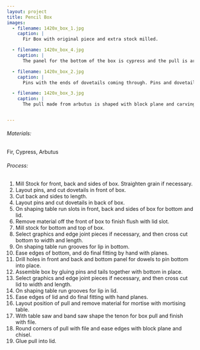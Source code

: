 ```yaml
---
layout: project
title: Pencil Box
images:
  - filename: 1420x_box_1.jpg
    caption: |
      Fir Box with original piece and extra stock milled.

  - filename: 1420x_box_4.jpg
    caption: |
      The panel for the bottom of the box is cypress and the pull is arbutus making all the materials used local to the west coast.

  - filename: 1420x_box_2.jpg
    caption: |
      Pins with the ends of dovetails coming through. Pins and dovetails protrude when glued together and are flushed off after with a block plane.

  - filename: 1420x_box_3.jpg
    caption: |
      The pull made from arbutus is shaped with block plane and carving knife, and glued into lid with a small mortise.


---
```


###### Materials:
Fir, Cypress, Arbutus

###### Process:
1. Mill Stock for front, back and sides of box. Straighten grain if necessary.
2. Layout pins, and cut dovetails in front of box.
3. Cut back and sides to length.
4. Layout pins and cut dovetails in back of box.
5. On shaping table run slots in front, back and sides of box for bottom and lid.
6. Remove material off the front of box to finish flush with lid slot.
7. Mill stock for bottom and top of box.
8. Select graphics and edge joint pieces if necessary, and then cross cut bottom to width and length.
9. On shaping table run grooves for lip in bottom.
10. Ease edges of bottom, and do final fitting by hand with planes.
11. Drill holes in front and back and bottom panel for dowels to pin bottom into place.
12. Assemble box by gluing pins and tails together with bottom in place.
13. Select graphics and edge joint pieces if necessary, and then cross cut lid to width and length.
14. On shaping table run grooves for lip in lid.
15. Ease edges of lid and do final fitting with hand planes.
16. Layout position of pull and remove material for mortise with mortising table.
17. With table saw and band saw shape the tenon for box pull and finish with file.
18. Round corners of pull with file and ease edges with block plane and chisel.
19. Glue pull into lid.

